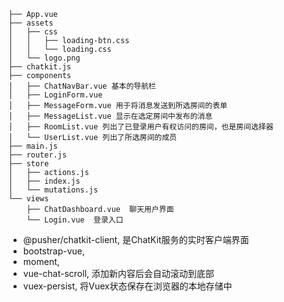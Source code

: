 ```
├── App.vue
├── assets
│   ├── css
│   │   ├── loading-btn.css
│   │   └── loading.css
│   └── logo.png
├── chatkit.js
├── components
│   ├── ChatNavBar.vue 基本的导航栏
│   ├── LoginForm.vue
│   ├── MessageForm.vue 用于将消息发送到所选房间的表单
│   ├── MessageList.vue 显示在选定房间中发布的消息
│   ├── RoomList.vue 列出了已登录用户有权访问的房间，也是房间选择器
│   └── UserList.vue 列出了所选房间的成员
├── main.js
├── router.js
├── store
│   ├── actions.js
│   ├── index.js
│   └── mutations.js
└── views
    ├── ChatDashboard.vue  聊天用户界面
    └── Login.vue  登录入口
```

- @pusher/chatkit-client, 是ChatKit服务的实时客户端界面
- bootstrap-vue, 
- moment, 
- vue-chat-scroll, 添加新内容后会自动滚动到底部
- vuex-persist, 将Vuex状态保存在浏览器的本地存储中

